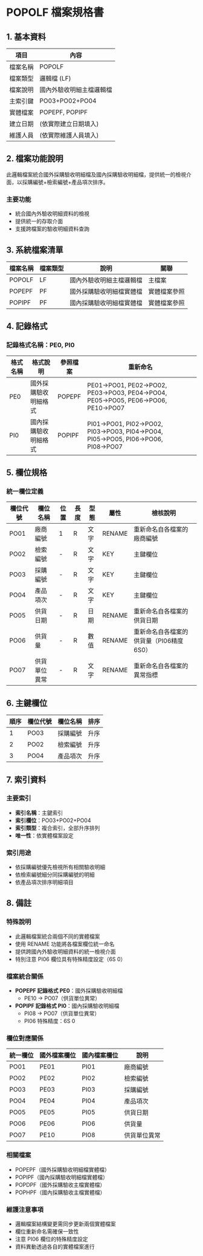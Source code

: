 # POPOLF 檔案規格書

## 1. 基本資料

| 項目 | 內容 |
|------|------|
| 檔案名稱 | POPOLF |
| 檔案類型 | 邏輯檔 (LF) |
| 檔案說明 | 國內外驗收明細主檔邏輯檔 |
| 主索引鍵 | PO03+PO02+PO04 |
| 實體檔案 | POPEPF, POPIPF |
| 建立日期 | (依實際建立日期填入) |
| 維護人員 | (依實際維護人員填入) |

## 2. 檔案功能說明

此邏輯檔案統合國外採購驗收明細檔及國內採購驗收明細檔，提供統一的檢視介面，以採購編號+檢索編號+產品項次排序。

### 主要功能
- 統合國內外驗收明細資料的檢視
- 提供統一的存取介面
- 支援跨檔案的驗收明細資料查詢

## 3. 系統檔案清單

| 檔案名稱 | 檔案類型 | 說明 | 關聯 |
|----------|----------|------|------|
| POPOLF | LF | 國內外驗收明細主檔邏輯檔 | 主檔案 |
| POPEPF | PF | 國外採購驗收明細檔實體檔 | 實體檔案參照 |
| POPIPF | PF | 國內採購驗收明細檔實體檔 | 實體檔案參照 |

## 4. 記錄格式

### 記錄格式名稱：PE0, PI0

| 格式名稱 | 格式說明 | 參照檔案 | 重新命名 |
|----------|----------|----------|----------|
| PE0 | 國外採購驗收明細格式 | POPEPF | PE01→PO01, PE02→PO02, PE03→PO03, PE04→PO04, PE05→PO05, PE06→PO06, PE10→PO07 |
| PI0 | 國內採購驗收明細格式 | POPIPF | PI01→PO01, PI02→PO02, PI03→PO03, PI04→PO04, PI05→PO05, PI06→PO06, PI08→PO07 |

## 5. 欄位規格

### 統一欄位定義

| 欄位代號 | 欄位名稱 | 位置 | 長度 | 型態 | 屬性 | 檢核說明 |
|----------|----------|------|------|------|------|----------|
| PO01 | 廠商編號 | 1 | R | 文字 | RENAME | 重新命名自各檔案的廠商編號 |
| PO02 | 檢索編號 | - | R | 文字 | KEY | 主鍵欄位 |
| PO03 | 採購編號 | - | R | 文字 | KEY | 主鍵欄位 |
| PO04 | 產品項次 | - | R | 文字 | KEY | 主鍵欄位 |
| PO05 | 供貨日期 | - | R | 日期 | RENAME | 重新命名自各檔案的供貨日期 |
| PO06 | 供貨量 | - | R | 數值 | RENAME | 重新命名自各檔案的供貨量（PI06精度6S0） |
| PO07 | 供貨單位異常 | - | R | 文字 | RENAME | 重新命名自各檔案的異常指標 |

## 6. 主鍵欄位

| 順序 | 欄位代號 | 欄位名稱 | 排序 |
|------|----------|----------|------|
| 1 | PO03 | 採購編號 | 升序 |
| 2 | PO02 | 檢索編號 | 升序 |
| 3 | PO04 | 產品項次 | 升序 |

## 7. 索引資料

### 主要索引
- **索引名稱**：主鍵索引
- **索引欄位**：PO03+PO02+PO04
- **索引類型**：複合索引，全部升序排列
- **唯一性**：依實體檔案設定

### 索引用途
- 依採購編號優先檢視所有相關驗收明細
- 依檢索編號細分同採購編號的明細
- 依產品項次排序明細項目

## 8. 備註

### 特殊說明
- 此邏輯檔案統合兩個不同的實體檔案
- 使用 RENAME 功能將各檔案欄位統一命名
- 提供跨國內外驗收明細資料的統一檢視介面
- 特別注意 PI06 欄位具有特殊精度設定（6S 0）

### 檔案統合關係
- **POPEPF 記錄格式 PE0**：國外採購驗收明細檔
  - PE10 → PO07（供貨單位異常）
- **POPIPF 記錄格式 PI0**：國內採購驗收明細檔
  - PI08 → PO07（供貨單位異常）
  - PI06 特殊精度：6S 0

### 欄位對應關係
| 統一欄位 | 國外檔案欄位 | 國內檔案欄位 | 說明 |
|----------|-------------|-------------|------|
| PO01 | PE01 | PI01 | 廠商編號 |
| PO02 | PE02 | PI02 | 檢索編號 |
| PO03 | PE03 | PI03 | 採購編號 |
| PO04 | PE04 | PI04 | 產品項次 |
| PO05 | PE05 | PI05 | 供貨日期 |
| PO06 | PE06 | PI06 | 供貨量 |
| PO07 | PE10 | PI08 | 供貨單位異常 |

### 相關檔案
- POPEPF（國外採購驗收明細檔實體檔）
- POPIPF（國內採購驗收明細檔實體檔）
- POPDPF（國外採購驗收主檔實體檔）
- POPHPF（國內採購驗收主檔實體檔）

### 維護注意事項
- 邏輯檔案結構變更需同步更新兩個實體檔案
- 欄位重新命名需確保一致性
- 注意 PI06 欄位的特殊精度設定
- 資料異動透過各自的實體檔案進行 